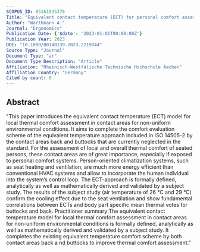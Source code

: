 ```yaml
---
SCOPUS_ID: 85161935378
Title: "Equivalent contact temperature (ECT) for personal comfort assessment–analytical description and definition of comfort limits"
Author: "Warthmann A."
Journal: "Ergonomics"
Publication Date: {'$date': '2023-01-01T00:00:00Z'}
Publication Year: 2023
DOI: "10.1080/00140139.2023.2219044"
Source Type: "Journal"
Document Type: "ar"
Document Type Description: "Article"
Affiliation: "Rheinisch-Westfälische Technische Hochschule Aachen"
Affiliation Country: "Germany"
Cited by count: 0
---
```


## Abstract
"This paper introduces the equivalent contact temperature (ECT) model for local thermal comfort assessment in contact areas for non-uniform environmental conditions. It aims to complete the comfort evaluation scheme of the equivalent temperature approach included in ISO 14505-2 by the contact areas back and buttocks that are currently neglected in the standard. For the assessment of local and overall thermal comfort of seated persons, these contact areas are of great importance, especially if exposed to personal comfort systems. Person-oriented climatization systems, such as seat heating and ventilation, are much more energy efficient than conventional HVAC systems and allow to incorporate the human individual into the system’s control loop. The ECT-approach is formally defined, analytically as well as mathematically derived and validated by a subject study. The results of the subject study (air temperature of 26 °C and 29 °C) confirm the cooling effect due to the seat ventilation and show fundamental correlations between ECTs and body part specific mean thermal votes for buttocks and back. Practitioner summary:The equivalent contact temperature model for local thermal comfort assessment in contact areas for non-uniform environmental conditions is formally defined, analytically as well as mathematically derived and validated by a subject study. It completes the existing equivalent temperature comfort scheme by both contact areas back a nd buttocks to improve thermal comfort assessment."
